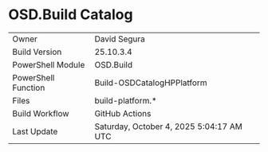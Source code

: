 ﻿# OSD.Build Catalog

| | |
|-|-|
| Owner | David Segura |
| Build Version | 25.10.3.4 |
| PowerShell Module | OSD.Build |
| PowerShell Function | Build-OSDCatalogHPPlatform |
| Files | build-platform.* |
| Build Workflow | GitHub Actions |
| Last Update | Saturday, October 4, 2025 5:04:17 AM UTC |
